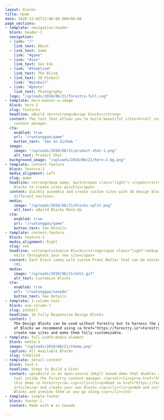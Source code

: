 ```yaml
---
layout: blocks
title: Home
date: 2020-12-02T23:00:00.000+00:00
page_sections:
- template: navigation-header
  block: header-1
  navigation:
  - link: "/"
    link_text: About
  - link_text: Game
    link: "#game"
  - link: "#sex"
    link_text: Sex Edu
  - link: "#theblind"
    link_text: The Blind
  - link_text: 3D Pinball
    link: "#pinball"
  - link: "#photo"
    link_text: Photography
  logo: "/uploads/2018/06/21/forestry-full.svg"
- template: hero-banner-w-image
  block: hero-2
  slug: features
  headline: uBuild <br><strong>design blocks</strong>
  content: The tool that allows you to build beautiful sites<br>all inside Forestry's
    content manager.
  cta:
    enabled: true
    url: "/ruotonggao/game"
    button_text: 'See on GitHub '
  image:
    image: "/uploads/2018/06/21/product-shot-1.png"
    alt_text: Product Shot
  background_image: "/uploads/2018/06/21/hero-2-bg.png"
- template: content-feature
  block: feature-1
  media_alignment: Left
  slug: game
  headline: <strong>Swap &amp; Switch<span class="light"> </span></strong><span class="light">the
    Blocks to create sites quickly</span>
  content: Quickly assemble and create custom sites with 16 design blocks for seven
    different sections.
  media:
    image: "/uploads/2018/06/21/blocks-split.png"
    alt_text: uBuild Blocks Mock-Up
  cta:
    enabled: true
    url: "/ruotonggao/game"
    button_text: See Details
- template: content-feature
  block: feature-1
  media_alignment: Right
  slug: sex
  headline: <strong>Customize Blocks</strong><span class="light">&nbsp;to make quick
    edits throughout your new site</span>
  content: Each block comes with custom Front Matter that can be edited in Forestry
    CMS.
  media:
    image: "/uploads/2018/06/21/edit.gif"
    alt_text: Customize Blocks
  cta:
    enabled: true
    url: "/ruotonggao/sexedu"
    button_text: See Details
- template: 1-column-text
  block: one-column-1
  slug: pinball
  headline: 16 Fully Responsive Design Blocks
  content: |
    The Design Blocks can be used without Forestry but to harness the power
    of Blocks we recommend using <a href="https://forestry.io">Forestry</a>. Once the site is imported you can immediately
    create new sites and make them fully customizable.
- template: full-width-media-element
  block: media-1
  image: "/uploads/2018/06/21/theme.png"
  caption: All Available Blocks
  slug: theblind
- template: detail-content
  block: text-1
  headline: Steps to Build a Site!
  content: <p>uBuild is an open-source Jekyll based demo that doubles as a builder
    tool inside the Forestry content manager.</p><ol><li><p><a href="https://app.forestry.io/quick-start?repo=forestryio/ubuild-jekyll&provider=github&engine=jekyll">Import
    this demo in Forestry</a>.</p></li><li><p>Read <a href="https://forestry.io/blog/ubuild-a-new-theme-for-static-sites-using-blocks/">our
    article</a> and create your own Blocks.</p></li><li><p>Add and customize the available
    Blocks and preview them as you go along.</p></li></ol>
- template: simple-footer
  block: footer-1
  content: Made with ❤︎ in Canada

---
```

